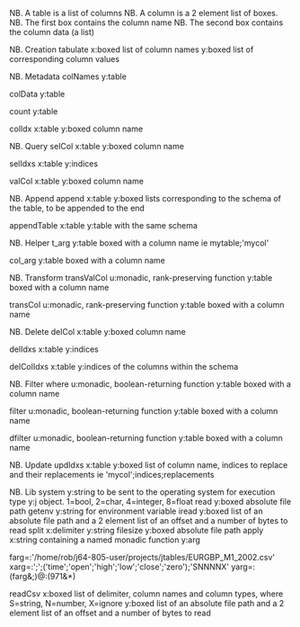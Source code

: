 NB. A table is a list of columns
NB. A column is a 2 element list of boxes.
NB.   The first box contains the column name
NB.   The second box contains the column data (a list)

NB. Creation
tabulate
  x:boxed list of column names
  y:boxed list of corresponding column values

NB. Metadata
colNames
  y:table

colData
  y:table

count
  y:table

colIdx
  x:table
  y:boxed column name

NB. Query
selCol
  x:table
  y:boxed column name

selIdxs
  x:table
  y:indices

valCol
  x:table
  y:boxed column name

NB. Append
append
  x:table
  y:boxed lists corresponding to the schema of the table, to be appended to the end

appendTable
  x:table
  y:table with the same schema

NB. Helper
t_arg
  y:table boxed with a column name ie mytable;'mycol'

col_arg
  y:table boxed with a column name


NB. Transform
transValCol
  u:monadic, rank-preserving function
  y:table boxed with a column name

transCol
  u:monadic, rank-preserving function
  y:table boxed with a column name

NB. Delete
delCol
  x:table
  y:boxed column name

delIdxs
  x:table
  y:indices

delColIdxs
  x:table
  y:indices of the columns within the schema

NB. Filter
where
  u:monadic, boolean-returning function
  y:table boxed with a column name

filter
  u:monadic, boolean-returning function
  y:table boxed with a column name

dfilter
  u:monadic, boolean-returning function
  y:table boxed with a column name

NB. Update
updIdxs
  x:table
  y:boxed list of column name, indices to replace and their replacements ie 'mycol';indices;replacements

NB. Lib
system
  y:string to be sent to the operating system for execution
type
  y:j object. 1=bool, 2=char, 4=integer, 8=float
read
  y:boxed absolute file path
getenv
  y:string for environment variable
iread
  y:boxed list of an absolute file path and a 2 element list of an offset and a number of bytes to read
split
  x:delimiter
  y:string
filesize
  y:boxed absolute file path
apply
  x:string containing a named monadic function
  y:arg

farg=:'/home/rob/j64-805-user/projects/jtables/EURGBP_M1_2002.csv'
xarg=:';';('time';'open';'high';'low';'close';'zero');'SNNNNX'
yarg=:(farg&;)@:(971&*)


readCsv
  x:boxed list of delimiter, column names and column types, where S=string, N=number, X=ignore
  y:boxed list of an absolute file path and a 2 element list of an offset and a number of bytes to read